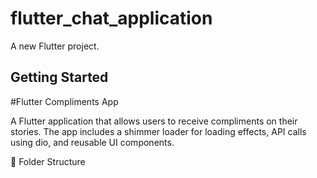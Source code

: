 # flutter_chat_application

A new Flutter project.

## Getting Started

#Flutter Compliments App

A Flutter application that allows users to receive compliments on their stories. The app includes a shimmer loader for loading effects, API calls using dio, and reusable UI components.

📂 Folder Structure
